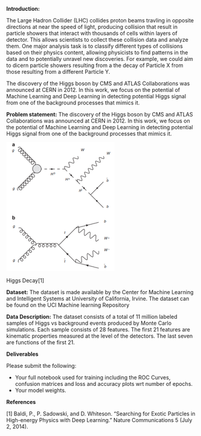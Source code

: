 **Introduction:**

The Large Hadron Collider (LHC) collides proton beams travling in opposite directions at near the speed of light, producing collision that result in particle showers that interact with thousands of cells within layers of detector. This allows scientists to collect these collision data and analyze them. One major analysis task is to classify different types of collisions based on their physics content, allowing physicists to find patterns in the data and to potentially unravel new discoveries. For example, we could aim to dicern particle showers resulting from a the decay of Particle X from those resulting from a different Particle Y. 

The discovery of the Higgs boson by CMS and ATLAS Collaborations was announced at CERN in 2012. In this work, we focus on the potential of Machine Learning and Deep Learning in detecting potential Higgs signal from one of the background processes that mimics it.


**Problem statement:** The discovery of the Higgs boson by CMS and ATLAS Collaborations was announced at CERN in 2012. In this work, we focus on the potential of Machine Learning and Deep Learning in detecting potential Higgs signal from one of the background processes that mimics it.

![decay](./decay.png)

Higgs Decay[1]

**Dataset:** The dataset is made available by the Center for Machine Learning and Intelligent Systems at University of California, Irvine. The dataset can be found on the UCI Machine learning Repository

**Data Description:** The dataset consists of a total of 11 million labeled samples of Higgs vs background events produced by Monte Carlo simulations. Each sample consists of 28 features. The first 21 features are kinematic properties measured at the level of the detectors. The last seven are functions of the first 21.


**Deliverables**

Please submit the following: 


*   Your full notebook used for training including the ROC Curves, confusion matrices and loss and accuracy plots wrt number of epochs. 
*   Your model weights. 

**References**

[1] Baldi, P., P. Sadowski, and D. Whiteson. “Searching for Exotic Particles in High-energy Physics with Deep Learning.” Nature Communications 5 (July 2, 2014).
